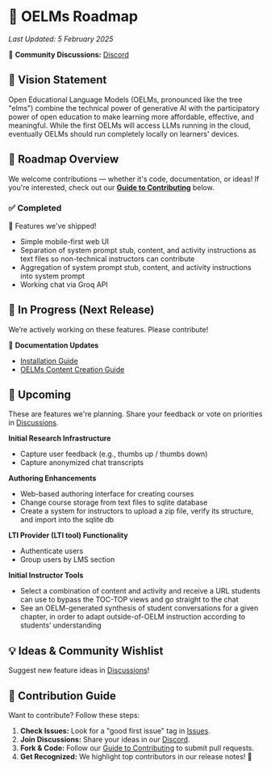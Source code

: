 # 📌 OELMs Roadmap
_Last Updated: 5 February 2025_

💬 **Community Discussions:** [Discord](https://discord.gg/vSPvgyVxJ7)  

## 🎯 Vision Statement
Open Educational Language Models (OELMs, pronounced like the tree "elms") combine the technical power of generative AI with the participatory power of open education to make learning more affordable, effective, and meaningful. While the first OELMs will access LLMs running in the cloud, eventually OELMs should run completely locally on learners' devices.

## 🚀 Roadmap Overview
We welcome contributions — whether it's code, documentation, or ideas! If you're interested, check out our **[Guide to Contributing](CONTRIBUTING.md)** below.  

### ✅ Completed
🎉 Features we've shipped!  
- Simple mobile-first web UI
- Separation of system prompt stub, content, and activity instructions as text files so non-technical instructors can contribute
- Aggregation of system prompt stub, content, and activity instructions into system prompt
- Working chat via Groq API

## 🔨 In Progress (Next Release)
We’re actively working on these features. Please contribute!  

📝 **Documentation Updates**  
- [Installation Guide](/issues/2)
- [OELMs Content Creation Guide](/issues/3)

## 📌 Upcoming
These are features we're planning. Share your feedback or vote on priorities in [Discussions](/discussions).  

**Initial Research Infrastructure**
- Capture user feedback (e.g., thumbs up / thumbs down)
- Capture anonymized chat transcripts  

**Authoring Enhancements**
- Web-based authoring interface for creating courses
- Change course storage from text files to sqlite database
- Create a system for instructors to upload a zip file, verify its structure, and import into the sqlite db

**LTI Provider (LTI tool) Functionality**
- Authenticate users
- Group users by LMS section

**Initial Instructor Tools**
- Select a combination of content and activity and receive a URL students can use to bypass the TOC-TOP views and go straight to the chat
- See an OELM-generated synthesis of student conversations for a given chapter, in order to adapt outside-of-OELM instruction according to students’ understanding

## 💡 Ideas & Community Wishlist
Suggest new feature ideas in [Discussions](/discussions)!

## 🤝 Contribution Guide
Want to contribute? Follow these steps:  

1. **Check Issues:** Look for a "good first issue" tag in [Issues](https://github.com/kalendar/oelm/issues).
2. **Join Discussions:** Share your ideas in our [Discord](https://discord.gg/vSPvgyVxJ7).
3. **Fork & Code:** Follow our [Guide to Contributing](CONTRIBUTING.md) to submit pull requests.
4. **Get Recognized:** We highlight top contributors in our release notes! 🎉  

<!--//
## 📢 Stay Updated
🔹 Follow us on **[Twitter/LinkedIn/GitHub](Link)** for updates.  
📩 Join our **[newsletter](Link)** to get release notes.  
📆 Attend our **monthly community call** ([sign up](Link)).  
//-->